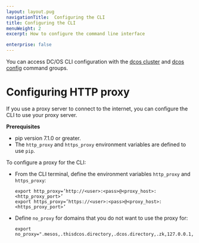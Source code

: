 ```yaml
---
layout: layout.pug
navigationTitle:  Configuring the CLI
title: Configuring the CLI
menuWeight: 2
excerpt: How to configure the command line interface

enterprise: false
---
```



You can access DC/OS CLI configuration with the [dcos cluster](/1.11/cli/command-reference/dcos-cluster/) and [dcos config](/1.11/cli/command-reference/dcos-config/) command groups.


# Configuring HTTP proxy

If you use a proxy server to connect to the internet, you can configure the CLI to use your proxy server.

**Prerequisites**

*   pip version 7.1.0 or greater.
*   The `http_proxy` and `https_proxy` environment variables are defined to use `pip`.

To configure a proxy for the CLI:

*   From the CLI terminal, define the environment variables `http_proxy` and `https_proxy`:

        export http_proxy=’http://<user>:<pass>@<proxy_host>:<http_proxy_port>’
        export https_proxy=’https://<user>:<pass>@<proxy_host>:<https_proxy_port>’


*   Define `no_proxy` for domains that you do not want to use the proxy for:

        export no_proxy=".mesos,.thisdcos.directory,.dcos.directory,.zk,127.0.0.1,localhost,foo.bar.com,.baz.com”
